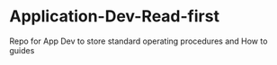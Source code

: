 # Application-Dev-Read-first
Repo for App Dev to store standard operating procedures and How to guides
